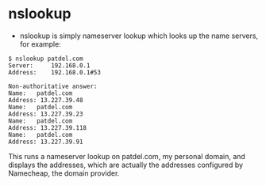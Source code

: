 # nslookup

* nslookup is simply nameserver lookup which looks up the name servers, for example:

```
$ nslookup patdel.com
Server:		192.168.0.1
Address:	192.168.0.1#53

Non-authoritative answer:
Name:	patdel.com
Address: 13.227.39.48
Name:	patdel.com
Address: 13.227.39.23
Name:	patdel.com
Address: 13.227.39.118
Name:	patdel.com
Address: 13.227.39.91
```

This runs a nameserver lookup on patdel.com, my personal domain, and displays the addresses, which are actually the addresses configured by Namecheap, the domain provider. 